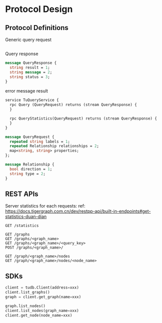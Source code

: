 # Protocol Design

## Protocol Definitions

Generic query request
```protobuf

```


Query response
```protobuf
message QueryResponse {
  string result = 1;
  string message = 2;
  string status = 3;
}
```
error
message
result

```protobuf
service TuQueryService {
  rpc Query (QueryRequest) returns (stream QueryResponse) {
  }

  rpc QueryStatistics(QueryRequest) returns (stream QueryResponse) {
  }
}

message QueryRequest {
  repeated string labels = 1;
  repeated Relationship relationships = 2;
  map<string, string> properties;
};

message Relationship {
  bool direction = 1;
  string type = 2;
}
```

## REST APIs

Server statistics for each requests:
ref: https://docs.tigergraph.com.cn/dev/restpp-api/built-in-endpoints#get-statistics-duan-dian
```
GET /statistics
```
```
GET /graphs
GET /graphs/<graph_name>
GET /graphs/<graph_name>/<query_key>
POST /graphs/<graph_name>/

GET /graph/<graph_name>/nodes
GET /graph/<graph_name>/nodes/<node_name>
```

## SDKs
```python
client = tudb.Client(address=xxx)
client.list_graphs()
graph = client.get_graph(name=xxx)

graph.list_nodes()
client.list_nodes(graph_name=xxx)
client.get_node(node_name=xxx)
```